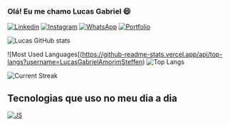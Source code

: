 ### Olá! Eu me chamo Lucas Gabriel 😄

[![Linkedin](https://img.shields.io/badge/LinkedIn-0077B5?style=for-the-badge&logo=linkedin&logoColor=white)](https://www.linkedin.com/in/lucas-gabriel-amorim-steffen-a29a37291/?originalSubdomain=br)
[![Instagram](https://img.shields.io/badge/Instagram-E4405F?style=for-the-badge&logo=instagram&logoColor=white)](https://www.instagram.com/steffen_lucasgabriel/)
[![WhatsApp](https://img.shields.io/badge/WhatsApp-25D366?style=for-the-badge&logo=whatsapp&logoColor=white)](https://api.whatsapp.com/send/?phone=5566999045963&text&type=phone_number&app_absent=0)
[![Portfolio](https://img.shields.io/badge/website-000000?style=for-the-badge&logo=About.me&logoColor=white)](https://comforting-kelpie-e22c23.netlify.app)

![Lucas GitHub stats](https://github-readme-stats.vercel.app/api?username=LucasGabrielAmorimSteffen&show_icons=true&theme=radical)

![Most Used Languages[(https://github-readme-stats.vercel.app/api/top-langs?username=LucasGabrielAmorimSteffen)
![Top Langs](https://github-readme-stats.vercel.app/api/top-langs/?username=LucasGabrielAmorimSteffen)

![Current Streak](https://github-readme-streak-stats.herokuapp.com/?user=LucasGabrielAmorimSteffen&)

## Tecnologias que uso no meu dia a dia

[![JS](https://img.shields.io/badge/JavaScript-F7DF1E?style=for-the-badge&logo=javascript&logoColor=black)]()
